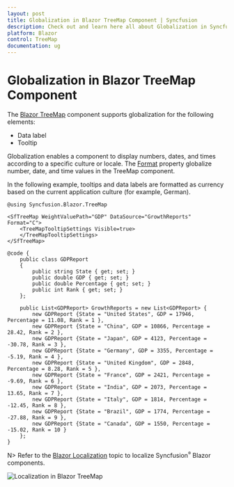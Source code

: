 ```yaml
---
layout: post
title: Globalization in Blazor TreeMap Component | Syncfusion
description: Check out and learn here all about Globalization in Syncfusion Blazor TreeMap component and much more.
platform: Blazor
control: TreeMap
documentation: ug
---
```


# Globalization in Blazor TreeMap Component

The [Blazor TreeMap](https://www.syncfusion.com/blazor-components/blazor-treemap) component supports globalization for the following elements:

* Data label
* Tooltip

Globalization enables a component to display numbers, dates, and times according to a specific culture or locale. The [Format](https://help.syncfusion.com/cr/blazor/Syncfusion.Blazor.TreeMap.SfTreeMap-1.html#Syncfusion_Blazor_TreeMap_SfTreeMap_1_Format) property globalize number, date, and time values in the TreeMap component.

In the following example, tooltips and data labels are formatted as currency based on the current application culture (for example, German).

```cshtml
@using Syncfusion.Blazor.TreeMap

<SfTreeMap WeightValuePath="GDP" DataSource="GrowthReports" Format="C">
    <TreeMapTooltipSettings Visible=true>
    </TreeMapTooltipSettings>
</SfTreeMap>

@code {
    public class GDPReport
    {
        public string State { get; set; }
        public double GDP { get; set; }
        public double Percentage { get; set; }
        public int Rank { get; set; }
    };

    public List<GDPReport> GrowthReports = new List<GDPReport> {
        new GDPReport {State = "United States", GDP = 17946, Percentage = 11.08, Rank = 1 },
        new GDPReport {State = "China", GDP = 10866, Percentage = 28.42, Rank = 2 },
        new GDPReport {State = "Japan", GDP = 4123, Percentage = -30.78, Rank = 3 },
        new GDPReport {State = "Germany", GDP = 3355, Percentage = -5.19, Rank = 4 },
        new GDPReport {State = "United Kingdom", GDP = 2848, Percentage = 8.28, Rank = 5 },
        new GDPReport {State = "France", GDP = 2421, Percentage = -9.69, Rank = 6 },
        new GDPReport {State = "India", GDP = 2073, Percentage = 13.65, Rank = 7 },
        new GDPReport {State = "Italy", GDP = 1814, Percentage = -12.45, Rank = 8 },
        new GDPReport {State = "Brazil", GDP = 1774, Percentage = -27.88, Rank = 9 },
        new GDPReport {State = "Canada", GDP = 1550, Percentage = -15.02, Rank = 10 }
    };
}

```

N> Refer to the [Blazor Localization](https://blazor.syncfusion.com/documentation/common/localization) topic to localize Syncfusion<sup style="font-size:70%">&reg;</sup> Blazor components.

![Localization in Blazor TreeMap](images/Internationalization/blazor-treemap-localization.png)
